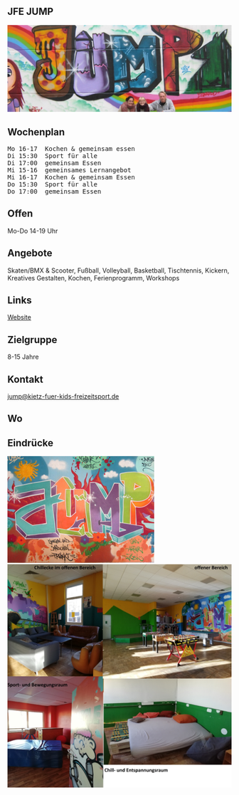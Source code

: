## JFE JUMP
<img id="topmedia" src="images/Jump/1.jpg" />

## Wochenplan
<pre id="weeklyschedule">
Mo 16-17  Kochen & gemeinsam essen
Di 15:30  Sport für alle
Di 17:00  gemeinsam Essen
Mi 15-16  gemeinsames Lernangebot
Mi 16-17  Kochen & gemeinsam Essen
Do 15:30  Sport für alle
Do 17:00  gemeinsam Essen
</pre>

## Offen
Mo-Do 14-19 Uhr

## Angebote
<p id="activities">
Skaten/BMX & Scooter, Fußball, Volleyball, Basketball, Tischtennis, Kickern, Kreatives Gestalten, Kochen, Ferienprogramm, Workshops
</p>

## Links
<a target="_blank" href="http://jump.kietz-fuer-kids-freizeitsport.de/">Website</a>

## Zielgruppe
8-15 Jahre

## Kontakt
[jump@kietz-fuer-kids-freizeitsport.de](mailto:jump@kietz-fuer-kids-freizeitsport.de)

## Wo
<div id="gmap"></div>
<script>window.onload = showMap('Schweriner Ring 27, 13059 Berlin', 0, 'gmap_mini')</script>

## Eindrücke
<div class="mediacontainer">
  <img src="images/Jump/JUMP.jpg" />
  <img src="images/Jump/2.jpg" />
</div>
